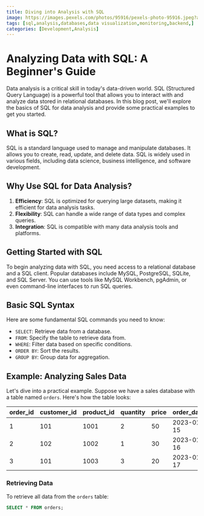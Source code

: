```yaml
---
title: Diving into Analysis with SQL
image: https://images.pexels.com/photos/95916/pexels-photo-95916.jpeg?auto=compress&cs=tinysrgb&w=1260&h=750&dpr=1
tags: [sql,analysis,databases,data visualization,monitoring,backend,]
categories: [Development,Analysis]
---
```


# Analyzing Data with SQL: A Beginner's Guide

Data analysis is a critical skill in today's data-driven world. SQL (Structured Query Language) is a powerful tool that allows you to interact with and analyze data stored in relational databases. In this blog post, we'll explore the basics of SQL for data analysis and provide some practical examples to get you started.

## What is SQL?

SQL is a standard language used to manage and manipulate databases. It allows you to create, read, update, and delete data. SQL is widely used in various fields, including data science, business intelligence, and software development.

## Why Use SQL for Data Analysis?

1. **Efficiency**: SQL is optimized for querying large datasets, making it efficient for data analysis tasks.
2. **Flexibility**: SQL can handle a wide range of data types and complex queries.
3. **Integration**: SQL is compatible with many data analysis tools and platforms.

## Getting Started with SQL

To begin analyzing data with SQL, you need access to a relational database and a SQL client. Popular databases include MySQL, PostgreSQL, SQLite, and SQL Server. You can use tools like MySQL Workbench, pgAdmin, or even command-line interfaces to run SQL queries.

## Basic SQL Syntax

Here are some fundamental SQL commands you need to know:

- `SELECT`: Retrieve data from a database.
- `FROM`: Specify the table to retrieve data from.
- `WHERE`: Filter data based on specific conditions.
- `ORDER BY`: Sort the results.
- `GROUP BY`: Group data for aggregation.

## Example: Analyzing Sales Data

Let's dive into a practical example. Suppose we have a sales database with a table named `orders`. Here's how the table looks:

| order_id | customer_id | product_id | quantity | price | order_date |
|----------|--------------|------------|----------|-------|------------|
| 1        | 101          | 1001       | 2        | 50    | 2023-01-15 |
| 2        | 102          | 1002       | 1        | 30    | 2023-01-16 |
| 3        | 101          | 1003       | 3        | 20    | 2023-01-17 |

### Retrieving Data

To retrieve all data from the `orders` table:

```sql
SELECT * FROM orders;
